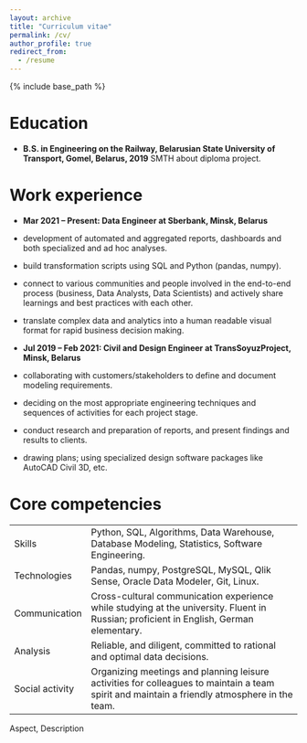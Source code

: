```yaml
---
layout: archive
title: "Curriculum vitae"
permalink: /cv/
author_profile: true
redirect_from:
  - /resume
---
```


{% include base_path %}


Education
======
* **B.S. in Engineering on the Railway, Belarusian State University of Transport, Gomel, Belarus, 2019**
SMTH about diploma project.


Work experience
======
* **Mar 2021 – Present: Data Engineer at Sberbank, Minsk, Belarus**

* development of automated and aggregated reports, dashboards and both specialized and ad hoc analyses.
* build transformation scripts using SQL and Python (pandas, numpy).
* connect to various communities and people involved in the end-to-end process (business, Data Analysts, Data Scientists) and actively share learnings and best practices with each other.
* translate complex data and analytics into a human readable visual format for rapid business decision making.

* **Jul 2019 – Feb 2021: Civil and Design Engineer at TransSoyuzProject, Minsk, Belarus**

 * сollaborating with customers/stakeholders to define and document  modeling requirements.
 * deciding on the most appropriate engineering techniques and sequences of activities for each project stage.
 * conduct research and preparation of reports, and present findings and results to clients.
 * drawing plans; using specialized design software packages like AutoCAD Civil 3D, etc.



Core competencies
======

|  |  |
| ------ | ------ |
| Skills | Python,  SQL, Algorithms,  Data Warehouse, Database Modeling, Statistics, Software Engineering.|
| Technologies | Pandas, numpy, PostgreSQL, MySQL, Qlik Sense, Oracle Data Modeler, Git, Linux.|
| Communication | Cross-cultural communication experience while studying at the university. Fluent in Russian; proficient in English, German elementary.|
| Analysis | Reliable, and diligent, committed to rational and optimal data decisions. |
| Social activity | Organizing meetings and planning leisure activities for colleagues to maintain a team spirit and maintain a friendly atmosphere in the team. |

Aspect, Description